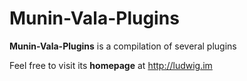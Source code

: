 Munin-Vala-Plugins
======

**Munin-Vala-Plugins** is a compilation of several plugins

Feel free to visit its **homepage** at http://ludwig.im
